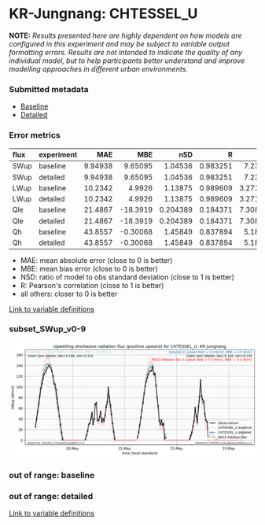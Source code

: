 # KR-Jungnang: CHTESSEL_U

**NOTE:** *Results presented here are highly dependent on how models are configured in this experiment and may be subject to variable output formatting errors. Results are not intended to indicate the quality of any individual model, but to help participants better understand and improve modelling approaches in different urban environments.*

### Submitted metadata

- [Baseline](CHTESSEL_U_KR-Jungnang_baseline_attrs.md)
- [Detailed](CHTESSEL_U_KR-Jungnang_detailed_attrs.md)

### Error metrics

| flux   | experiment   |      MAE |       MBE |      nSD |        R |     5th |    95th |    RMSE |    cRMSE |     AMBE |     1-nSD |       1-R |   nSkewness |   nKurtosis |   Overlap |
|:-------|:-------------|---------:|----------:|---------:|---------:|--------:|--------:|--------:|---------:|---------:|----------:|----------:|------------:|------------:|----------:|
| SWup   | baseline     |  9.94938 |   9.65095 | 1.04536  | 0.983251 | 7.2385  | 14.1392 | 11.5362 | 0.192551 |  9.65095 | 0.0453599 | 0.0167494 |   0.0120914 |   0.0033453 | 0.134408  |
| SWup   | detailed     |  9.94938 |   9.65095 | 1.04536  | 0.983251 | 7.2385  | 14.1392 | 11.5362 | 0.192551 |  9.65095 | 0.0453599 | 0.0167494 |   0.0120914 |   0.0033453 | 0.134408  |
| LWup   | baseline     | 10.2342  |   4.9926  | 1.13875  | 0.989609 | 3.27176 | 29.4653 | 14.901  | 0.207164 |  4.9926  | 0.138753  | 0.0103905 |   0.788318  |   0.323214  | 0.0647989 |
| LWup   | detailed     | 10.2342  |   4.9926  | 1.13875  | 0.989609 | 3.27176 | 29.4653 | 14.901  | 0.207164 |  4.9926  | 0.138753  | 0.0103905 |   0.788318  |   0.323214  | 0.0647989 |
| Qle    | baseline     | 21.4867  | -18.3919  | 0.204389 | 0.184371 | 7.30885 | 69.5623 | 33.4921 | 0.983061 | 18.3919  | 0.795611  | 0.815629  |   8.05767   |  58.4094    | 0.807789  |
| Qle    | detailed     | 21.4867  | -18.3919  | 0.204389 | 0.184371 | 7.30885 | 69.5623 | 33.4921 | 0.983061 | 18.3919  | 0.795611  | 0.815629  |   8.05767   |  58.4094    | 0.807789  |
| Qh     | baseline     | 43.8557  |  -0.30068 | 1.45849  | 0.837894 | 5.1814  | 92.7307 | 63.3434 | 0.82648  |  0.30068 | 0.458485  | 0.162106  |   0.215685  |   0.224995  | 0.403134  |
| Qh     | detailed     | 43.8557  |  -0.30068 | 1.45849  | 0.837894 | 5.1814  | 92.7307 | 63.3434 | 0.82648  |  0.30068 | 0.458485  | 0.162106  |   0.215685  |   0.224995  | 0.403134  |

 - MAE: mean absolute error (close to 0 is better)
 - MBE: mean bias error (close to 0 is better)
 - NSD: ratio of model to obs standard deviation (close to 1 is better)
 - R: Pearson's correlation (close to 1 is better)
 - all others: closer to 0 is better

[Link to variable definitions](../modelattrs/variable_definitions.md)

### <a name="subset_swup_v0-9"></a>subset_SWup_v0-9
[![CHTESSEL_U_KR-Jungnang_subset_SWup_v0-9.png](CHTESSEL_U_KR-Jungnang_subset_SWup_v0-9.png)](CHTESSEL_U_KR-Jungnang_subset_SWup_v0-9.png)

### out of range: baseline


### out of range: detailed



[Link to variable definitions](../modelattrs/variable_definitions.md)

